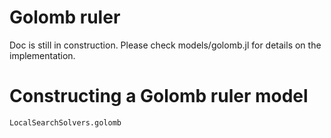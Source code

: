 # Golomb ruler

Doc is still in construction. Please check models/golomb.jl for details on the implementation.

# Constructing a Golomb ruler model

```@docs
LocalSearchSolvers.golomb
```